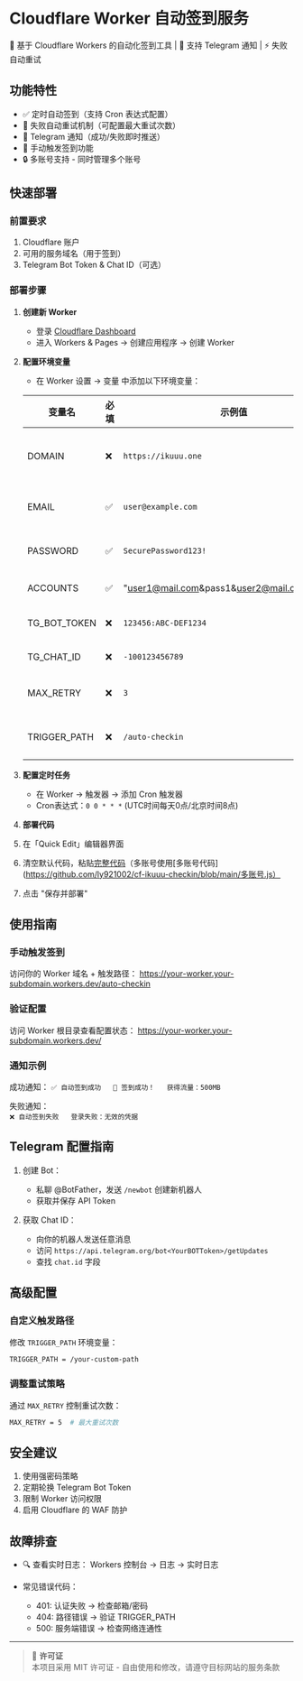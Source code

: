 # Cloudflare Worker 自动签到服务

📡 基于 Cloudflare Workers 的自动化签到工具 | 🚀 支持 Telegram 通知 | ⚡ 失败自动重试

## 功能特性

- ✅ 定时自动签到（支持 Cron 表达式配置）
- 🔄 失败自动重试机制（可配置最大重试次数）
- 📨 Telegram 通知（成功/失败即时推送）
- 🎯 手动触发签到功能
- 🔒 多账号支持 - 同时管理多个账号
## 快速部署

### 前置要求

1. Cloudflare 账户
2. 可用的服务域名（用于签到）
3. Telegram Bot Token & Chat ID（可选）

### 部署步骤

1. **创建新 Worker**
   - 登录 [Cloudflare Dashboard](https://dash.cloudflare.com/)
   - 进入 Workers & Pages → 创建应用程序 → 创建 Worker

2. **配置环境变量**
   - 在 Worker 设置 → 变量 中添加以下环境变量：

   | 变量名          | 必填 | 示例值                  | 说明                     |
   |-----------------|------|-------------------------|--------------------------|
   | DOMAIN          | ❌  | `https://ikuuu.one`     | 签到服务域名（默认已填写）|
   | EMAIL           | ✅  | `user@example.com`      | 登录邮箱（单账号必填）                 |
   | PASSWORD        | ✅  | `SecurePassword123!`    | 登录密码 （单账号必填）                |
   | ACCOUNTS        | ✅  | "user1@mail.com&pass1&user2@mail.com&pass2"    | 多账号必填                 |
   | TG_BOT_TOKEN    | ❌  | `123456:ABC-DEF1234`    | Telegram 机器人 Token    |
   | TG_CHAT_ID      | ❌  | `-100123456789`         | Telegram 会话 ID         |
   | MAX_RETRY       | ❌  | `3`                     | 最大重试次数（默认 3）   |
   | TRIGGER_PATH    | ❌  | `/auto-checkin`         | 手动触发路径（默认路径） |

4. **配置定时任务**
   - 在 Worker → 触发器 → 添加 Cron 触发器
   - Cron表达式：`0 0 * * *` (UTC时间每天0点/北京时间8点)

5. **部署代码**
1. 在「Quick Edit」编辑器界面
2. 清空默认代码，粘贴[完整代码](https://github.com/ly921002/cf-ikuuu-checkin/blob/main/worker.js)（多账号使用[多账号代码](https://github.com/ly921002/cf-ikuuu-checkin/blob/main/多账号.js）
3. 点击 "保存并部署"

## 使用指南

### 手动触发签到

访问你的 Worker 域名 + 触发路径：
https://your-worker.your-subdomain.workers.dev/auto-checkin

### 验证配置
访问 Worker 根目录查看配置状态：
https://your-worker.your-subdomain.workers.dev/

### 通知示例
成功通知：
`✅ 自动签到成功  
🎉 签到成功！  
获得流量：500MB`

失败通知：  
`❌ 自动签到失败  
登录失败：无效的凭据`

## Telegram 配置指南

1. 创建 Bot：
   - 私聊 @BotFather，发送 `/newbot` 创建新机器人
   - 获取并保存 API Token

2. 获取 Chat ID：
   - 向你的机器人发送任意消息
   - 访问 `https://api.telegram.org/bot<YourBOTToken>/getUpdates`
   - 查找 `chat.id` 字段

## 高级配置

### 自定义触发路径
修改 `TRIGGER_PATH` 环境变量：
```bash
TRIGGER_PATH = /your-custom-path
```

### 调整重试策略
通过 `MAX_RETRY` 控制重试次数：
```bash
MAX_RETRY = 5  # 最大重试次数
```

## 安全建议

1. 使用强密码策略
2. 定期轮换 Telegram Bot Token
3. 限制 Worker 访问权限
4. 启用 Cloudflare 的 WAF 防护

## 故障排查

- 🔍 查看实时日志：
  Workers 控制台 → 日志 → 实时日志

- 常见错误代码：
  - 401: 认证失败 → 检查邮箱/密码
  - 404: 路径错误 → 验证 TRIGGER_PATH
  - 500: 服务端错误 → 检查网络连通性

---

> 📝 **许可证**  
> 本项目采用 MIT 许可证 - 自由使用和修改，请遵守目标网站的服务条款

